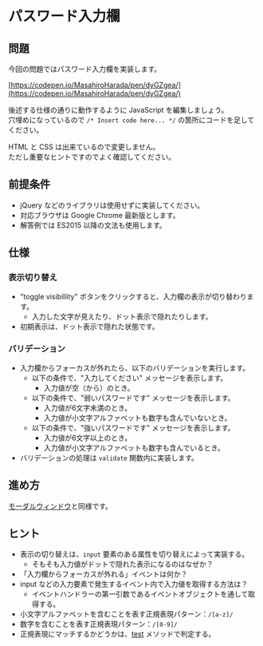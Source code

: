 # パスワード入力欄

## 問題

今回の問題ではパスワード入力欄を実装します。

[https://codepen.io/MasahiroHarada/pen/dyGZgea/](https://codepen.io/MasahiroHarada/pen/dyGZgea/)

後述する仕様の通りに動作するように JavaScript を編集しましょう。  
穴埋めになっているので `/* Insert code here... */` の箇所にコードを足してください。

HTML と CSS は出来ているので変更しません。  
ただし重要なヒントですのでよく確認してください。

## 前提条件

- jQuery などのライブラリは使用せずに実装してください。
- 対応ブラウザは Google Chrome 最新版とします。
- 解答例では ES2015 以降の文法も使用します。

## 仕様

### 表示切り替え

- "toggle visibillity" ボタンをクリックすると、入力欄の表示が切り替わります。
  - 入力した文字が見えたり、ドット表示で隠れたりします。
- 初期表示は、ドット表示で隠れた状態です。

### バリデーション

- 入力欄からフォーカスが外れたら、以下のバリデーションを実行します。
  - 以下の条件で、"入力してください" メッセージを表示します。
    - 入力値が空（から）のとき。
  - 以下の条件で、"弱いパスワードです" メッセージを表示します。
    - 入力値が6文字未満のとき。
    - 入力値が小文字アルファベットも数字も含んでいないとき。
  - 以下の条件で、"強いパスワードです" メッセージを表示します。
    - 入力値が6文字以上のとき。
    - 入力値が小文字アルファベットも数字も含んでいるとき。
- バリデーションの処理は `validate` 関数内に実装します。

## 進め方

[モーダルウィンドウ](/practice/modal)と同様です。

## ヒント

- 表示の切り替えは、`input` 要素のある属性を切り替えによって実装する。
  - そもそも入力値がドットで隠れた表示になるのはなぜか？
- 「入力欄からフォーカスが外れる」イベントは何か？
- input などの入力要素で発生するイベント内で入力値を取得する方法は？
  - イベントハンドラーの第一引数であるイベントオブジェクトを通して取得する。
- 小文字アルファベットを含むことを表す正規表現パターン：`/[a-z]/`
- 数字を含むことを表す正規表現パターン：`/[0-9]/`
- 正規表現にマッチするかどうかは、[test](https://developer.mozilla.org/ja/docs/Web/JavaScript/Reference/Global_Objects/RegExp/test) メソッドで判定する。
